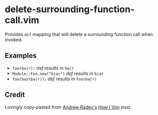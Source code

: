 # delete-surrounding-function-call.vim

Provides `dsf` mapping that will delete a surrounding function call when invoked.

## Examples

 - `foo(ba|r);` *dsf* results in `ba|r`
 - `Module::Foo.new("b|ar")` *dsf* results in `b|ar`
 - `foo(baz(ba|r));` *dsf* results in `foo(ba|r)`

## Credit

Lovingly copy-pasted from [Andrew Radev's](https://github.com/AndrewRadev) [How I Vim](http://howivim.com/2016/andrew-radev) post.
